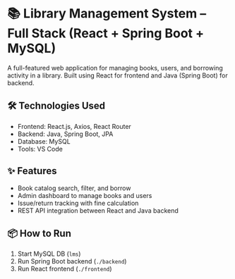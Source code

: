 
# 📚 Library Management System – Full Stack (React + Spring Boot + MySQL)

A full-featured web application for managing books, users, and borrowing activity in a library. Built using React for frontend and Java (Spring Boot) for backend.

## 🛠 Technologies Used
- Frontend: React.js, Axios, React Router
- Backend: Java, Spring Boot, JPA
- Database: MySQL
- Tools: VS Code

## ✨ Features
- Book catalog search, filter, and borrow
- Admin dashboard to manage books and users
- Issue/return tracking with fine calculation
- REST API integration between React and Java backend

## 📦 How to Run
1. Start MySQL DB (`lms`)
2. Run Spring Boot backend (`./backend`)
3. Run React frontend (`./frontend`)
